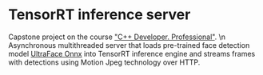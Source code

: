 # TensorRT inference server
Capstone project on the course <a href="https://otus.ru/lessons/cpp-professional/">"C++ Developer. Professional"</a>. \n
Asynchronous multithreaded server that loads pre-trained face detection model <a href="https://github.com/onnx/models/tree/master/vision/body_analysis/ultraface">UltraFace Onnx</a> into TensorRT inference engine and streams frames with detections using Motion Jpeg technology over HTTP.
